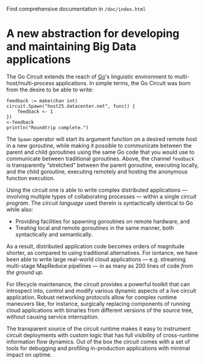 Find comprehensive documentation in `/doc/index.html`

A new abstraction for developing and maintaining Big Data applications
======================================================================

The Go Circuit extends the reach of [Go](http://golang.org)'s linguistic
environment to multi-host/multi-process applications.  In simple terms, the Go
Circuit was born from the desire to be able to write:

	feedback := make(chan int)
	circuit.Spawn("host25.datacenter.net", func() {
		feedback <- 1
	})
	<-feedback
	println("Roundtrip complete.")

The `Spawn` operator will start its argument function on a desired
remote host in a new goroutine, while making it possible to communicate between
the parent and child goroutines using the same Go code that you would use to
communicate between traditional goroutines. Above, the channel
`feedback` is transparently “stretched” between the parent
goroutine, executing locally, and the child goroutine, executing remotely and
hosting the anonymous function execution.

Using the circuit one is able to write complex distributed applications —
involving multiple types of collaborating processes — within a single
_circuit program_.  The _circuit language_ used therein is
syntactically identical to Go while also:

* Providing facilities for spawning goroutines on remote hardware, and
* Treating local and remote goroutines in the same manner, both syntactically and semantically.

As a result, distributed application code becomes orders of magnitude shorter,
as compared to using traditional alternatives. For isntance, we have been able
to write large real-world cloud applications — e.g. streaming multi-stage
MapReduce pipelines — in as many as 200 lines of code _from the ground up_.

For lifecycle maintenance, the circuit provides a powerful toolkit that can
introspect into, control and modify various dynamic aspects of a live circuit
application.  Robust networking protocols allow for complex runtime maneuvers
like, for instance, surgically replacing components of running cloud
applications with binaries from different versions of the source tree, without
causing service interruption.

The transparent source of the circuit runtime makes it easy to instrument
circuit deployments with custom logic that has full visibility of cross-runtime
information flow dynamics. Out of the box the circuit comes with a set of tools
for debugging and profiling in-production applications with minimal impact on
uptime.
